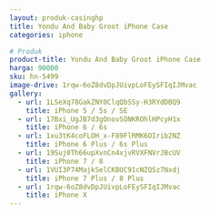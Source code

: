 ```yaml
---
layout: produk-casinghp
title: Yondu And Baby Groot iPhone Case
categories: iphone

# Produk
product-title: Yondu And Baby Groot iPhone Case
harga: 90000
sku: hn-5499
image-drive: 1rqw-6oZ8dvDpJUivpLoFEySFIqIJMvac
gallery:
  - url: 1LSeXq78GakZNY0ClqQbSSy-H3RYdDBQ9
    title: iPhone 5 / 5s / SE
  - url: 17Bxi_UgJB7d3gOnovSONKROhlHPcyH1x
    title: iPhone 6 / 6s
  - url: 1xu3tK4coFLOH_x-F89FlRMK6OIrib2NZ
    title: iPhone 6 Plus / 6s Plus
  - url: 19Suj0Th66upXvnCn4xjvRVXFNVrJBcUV
    title: iPhone 7 / 8
  - url: 1VUI3P74MajkSelCKBUC91cNZQSz7Nxdj
    title: iPhone 7 Plus / 8 Plus
  - url: 1rqw-6oZ8dvDpJUivpLoFEySFIqIJMvac
    title: iPhone X
---
```

